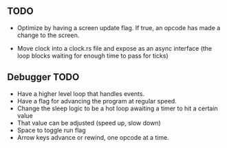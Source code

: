 ## TODO

- Optimize by having a screen update flag. If true, an opcode has made a change to the screen.

- Move clock into a clock.rs file and expose as an async interface (the loop blocks waiting for enough time to pass for ticks)

## Debugger TODO

- Have a higher level loop that handles events.
- Have a flag for advancing the program at regular speed.
- Change the sleep logic to be a hot loop awaiting a timer to hit a certain value
- That value can be adjusted (speed up, slow down)
- Space to toggle run flag
- Arrow keys advance or rewind, one opcode at a time.
